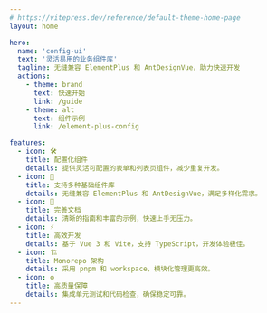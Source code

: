 ```yaml
---
# https://vitepress.dev/reference/default-theme-home-page
layout: home

hero:
  name: 'config-ui'
  text: '灵活易用的业务组件库'
  tagline: 无缝兼容 ElementPlus 和 AntDesignVue，助力快速开发
  actions:
    - theme: brand
      text: 快速开始
      link: /guide
    - theme: alt
      text: 组件示例
      link: /element-plus-config

features:
  - icon: 🛠️
    title: 配置化组件
    details: 提供灵活可配置的表单和列表页组件，减少重复开发。
  - icon: 🔗
    title: 支持多种基础组件库
    details: 无缝兼容 ElementPlus 和 AntDesignVue，满足多样化需求。
  - icon: 📖
    title: 完善文档
    details: 清晰的指南和丰富的示例，快速上手无压力。
  - icon: ⚡
    title: 高效开发
    details: 基于 Vue 3 和 Vite，支持 TypeScript，开发体验极佳。
  - icon: 🏗️
    title: Monorepo 架构
    details: 采用 pnpm 和 workspace，模块化管理更高效。
  - icon: ⚙️
    title: 高质量保障
    details: 集成单元测试和代码检查，确保稳定可靠。
---
```

